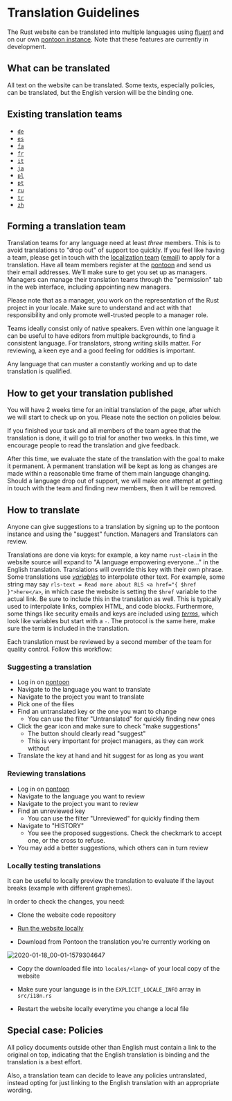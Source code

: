# Translation Guidelines

The Rust website can be translated into multiple languages using [fluent](https://github.com/projectfluent) and on our own [pontoon instance](https://pontoon.rust-lang.org). Note that these features are currently in development.

## What can be translated

All text on the website can be translated. Some texts, especially policies, can be translated, but the English version will be the binding one.

## Existing translation teams

- [`de`](https://rust-lang.zulipchat.com/#narrow/stream/231802-t-community.2Fl10n.2Fde)
- [`es`](https://rust-lang.zulipchat.com/#narrow/stream/226069-t-community.2Fl10n.2Fes)
- [`fa`](https://rust-lang.zulipchat.com/#narrow/stream/231801-t-community.2Fl10n.2Ffa)
- [`fr`](https://rust-lang.zulipchat.com/#narrow/stream/226175-t-community.2Fl10n.2Ffr)
- [`it`](https://rust-lang.zulipchat.com/#narrow/stream/226070-t-community.2Fl10n.2Fit)
- [`ja`](https://rust-lang.zulipchat.com/#narrow/stream/226071-t-community.2Fl10n.2Fja)
- [`pl`](https://rust-lang.zulipchat.com/#narrow/stream/226319-t-community.2Fl10n.2Fpl)
- [`pt`](https://rust-lang.zulipchat.com/#narrow/stream/226072-t-community.2Fl10n.2Fpt)
- [`ru`](https://rust-lang.zulipchat.com/#narrow/stream/226073-t-community.2Fl10n.2Fru)
- [`tr`](https://rust-lang.zulipchat.com/#narrow/stream/226074-t-community.2Fl10n.2Ftr)
- [`zh`](https://rust-lang.zulipchat.com/#narrow/stream/226075-t-community.2Fl10n.2Fzh)

## Forming a translation team

Translation teams for any language need at least _three_ members. This is to avoid translations to "drop out" of support too quickly. If you feel like having a team, please get in touch with the [localization team][zulip] ([email][zemail]) to apply for a translation. Have all team members register at the [pontoon](https://pontoon.rust-lang.org) and send us their email addresses. We'll make sure to get you set up as managers. Managers can manage their translation teams through the "permission" tab in the web interface, including appointing new managers.

Please note that as a manager, you work on the representation of the Rust project in your locale. Make sure to understand and act with that responsibility and only promote well-trusted people to a manager role.

Teams ideally consist only of native speakers. Even within one language it can be useful to have editors from multiple backgrounds, to find a consistent language. For translators, strong writing skills matter. For reviewing, a keen eye and a good feeling for oddities is important.

Any language that can muster a constantly working and up to date translation is qualified.

[zulip]: https://rust-lang.zulipchat.com/#narrow/stream/226068-t-community.2Fl10n
[zemail]: mailto:localization@rust-lang.org

## How to get your translation published

You will have 2 weeks time for an initial translation of the page, after which we will start to check up on you. Please note the section on policies below.

If you finished your task and all members of the team agree that the translation is done, it will go to trial for another two weeks. In this time, we encourage people to read the translation and give feedback.

After this time, we evaluate the state of the translation with the goal to make it permanent. A permanent translation will be kept as long as changes are made within a reasonable time frame of them main language changing. Should a language drop out of support, we will make one attempt at getting in touch with the team and finding new members, then it will be removed.

## How to translate

Anyone can give suggestions to a translation by signing up to the pontoon instance and using the "suggest" function. Managers and Translators can review.

Translations are done via keys: for example, a key name `rust-claim` in the website source will expand to "A language empowering everyone..." in the English translation. Translations will override this key with their own phrase. Some translations use [_variables_](https://projectfluent.org/fluent/guide/variables.html) to interpolate other text. For example, some string may say `rls-text = Read more about RLS <a href="{ $href }">here</a>`, in which case the website is setting the `$href` variable to the actual link. Be sure to include this in the translation as well. This is typically used to interpolate links, complex HTML, and code blocks. Furthermore, some things like security emails and keys are included using [_terms_](https://projectfluent.org/fluent/guide/terms.html), which look like variables but start with a `-`. The protocol is the same here, make sure the term is included in the translation.

Each translation must be reviewed by a second member of the team for quality control. Follow this workflow:

### Suggesting a translation

* Log in on [pontoon](https://pontoon.rust-lang.org)
* Navigate to the language you want to translate
* Navigate to the project you want to translate
* Pick one of the files
* Find an untranslated key or the one you want to change
  * You can use the filter "Untranslated" for quickly finding new ones
* Click the gear icon and make sure to check "make suggestions"
  * The button should clearly read "suggest"
  * This is very important for project managers, as they can work without
* Translate the key at hand and hit suggest for as long as you want

### Reviewing translations

* Log in on [pontoon](https://pontoon.rust-lang.org)
* Navigate to the language you want to review
* Navigate to the project you want to review
* Find an unreviewed key
  * You can use the filter "Unreviewed" for quickly finding them
* Navigate to "HISTORY"
  * You see the proposed suggestions. Check the checkmark to accept one, or the cross to refuse.
* You may add a better suggestions, which others can in turn review

### Locally testing translations                                         

It can be useful to locally preview the translation to evaluate if the layout breaks (example with different graphemes).                             

In order to check the changes, you need:

* Clone the website code repository

* [Run the website locally](https://github.com/rust-lang/www.rust-lang.org#running-the-app-locally)

* Download from Pontoon the translation you're currently working on

![2020-01-18_00-01-1579304647](https://user-images.githubusercontent.com/6098822/72654165-a2577000-398e-11ea-96f0-d44c5111d754.jpg)

* Copy the downloaded file into `locales/<lang>` of your local copy of the website

* Make sure your language is in the `EXPLICIT_LOCALE_INFO` array in `src/i18n.rs`

* Restart the website locally everytime you change a local file

## Special case: Policies

All policy documents outside other than English must contain a link to the original on top, indicating that the English translation is binding and the translation is a best effort.

Also, a translation team can decide to leave any policies untranslated, instead opting for just linking to the English translation with an appropriate wording.
